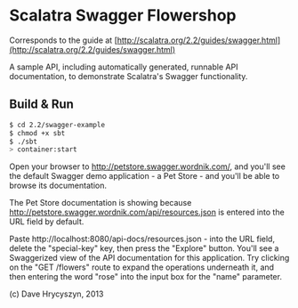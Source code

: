 Scalatra Swagger Flowershop
===========================

Corresponds to the guide at [http://scalatra.org/2.2/guides/swagger.html](http://scalatra.org/2.2/guides/swagger.html)

A sample API, including automatically generated, runnable API documentation,
to demonstrate Scalatra's Swagger functionality.

## Build & Run ##

```sh
$ cd 2.2/swagger-example
$ chmod +x sbt
$ ./sbt
> container:start
```

Open your browser to http://petstore.swagger.wordnik.com/, and you'll see the default Swagger demo application - a Pet Store - and you'll be able to browse its documentation. 

The Pet Store documentation is showing because http://petstore.swagger.wordnik.com/api/resources.json is entered into the URL field by default.

Paste http://localhost:8080/api-docs/resources.json - into the URL field, delete the "special-key" key, then press the "Explore" button. You'll see a Swaggerized view of the API documentation for this application. Try clicking on the "GET /flowers" route to expand the operations underneath it, and then entering the word "rose" into the input box for the "name" parameter.

(c) Dave Hrycyszyn, 2013